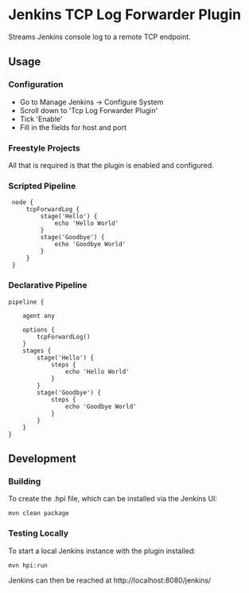 # Jenkins TCP Log Forwarder Plugin

Streams Jenkins console log to a remote TCP endpoint.

## Usage

### Configuration

* Go to Manage Jenkins -> Configure System
* Scroll down to 'Tcp Log Forwarder Plugin'
* Tick 'Enable'
* Fill in the fields for host and port

### Freestyle Projects

All that is required is that the plugin is enabled and configured.

### Scripted Pipeline

     node {
         tcpForwardLog {
             stage('Hello') {
                 echo 'Hello World'
             }
             stage('Goodbye') {
                 echo 'Goodbye World'
             }
         }
     }

### Declarative Pipeline

    pipeline {

        agent any

        options {
            tcpForwardLog()
        }
        stages {
            stage('Hello') {
                steps {
                    echo 'Hello World'
                }
            }
            stage('Goodbye') {
                steps {
                    echo 'Goodbye World'
                }
            }
        }
    }

## Development

### Building
To create the .hpi file, which can be installed via the Jenkins UI:

    mvn clean package

### Testing Locally
To start a local Jenkins instance with the plugin installed:

    mvn hpi:run

Jenkins can then be reached at http://localhost:8080/jenkins/
